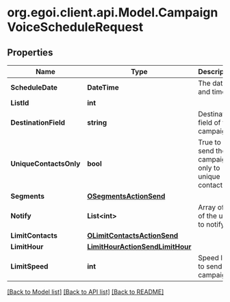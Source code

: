 
# org.egoi.client.api.Model.CampaignVoiceScheduleRequest

## Properties

Name | Type | Description | Notes
------------ | ------------- | ------------- | -------------
**ScheduleDate** | **DateTime** | The date and time | [optional] 
**ListId** | **int** |  | 
**DestinationField** | **string** | Destination field of this campaign | 
**UniqueContactsOnly** | **bool** | True to send the campaign only to unique contacts | [optional] [default to false]
**Segments** | [**OSegmentsActionSend**](OSegmentsActionSend.md) |  | 
**Notify** | **List&lt;int&gt;** | Array of IDs of the users to notify | [optional] 
**LimitContacts** | [**OLimitContactsActionSend**](OLimitContactsActionSend.md) |  | [optional] 
**LimitHour** | [**LimitHourActionSendLimitHour**](LimitHourActionSendLimitHour.md) |  | [optional] 
**LimitSpeed** | **int** | Speed limit to send the campaign | [optional] 

[[Back to Model list]](../README.md#documentation-for-models)
[[Back to API list]](../README.md#documentation-for-api-endpoints)
[[Back to README]](../README.md)

